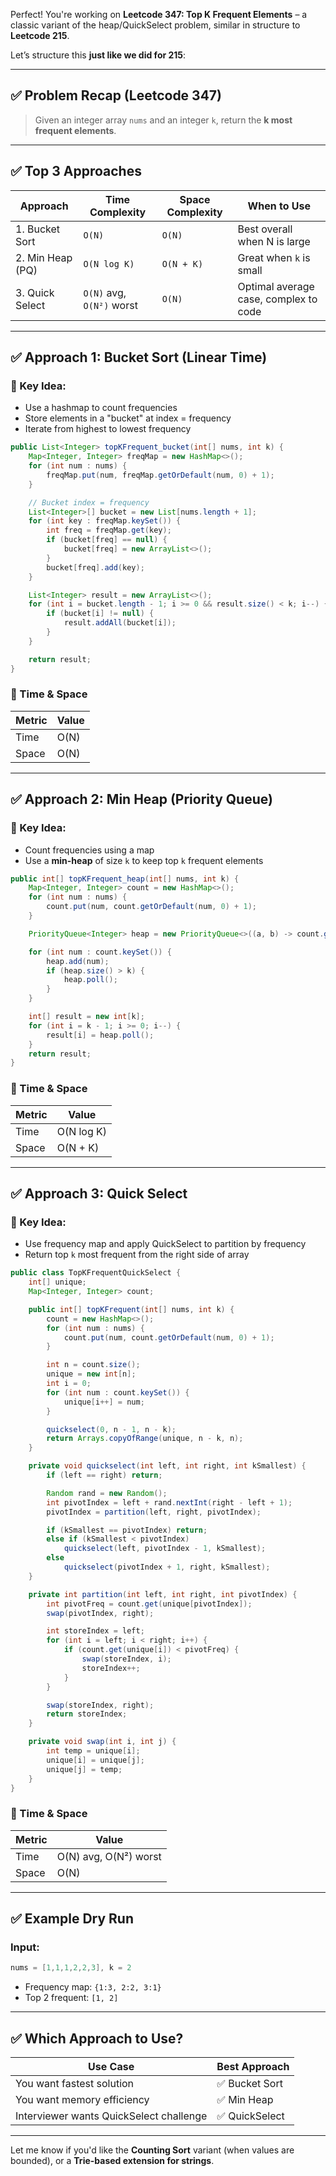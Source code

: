 Perfect! You're working on **Leetcode 347: Top K Frequent Elements** – a classic variant of the heap/QuickSelect problem, similar in structure to **Leetcode 215**.

Let’s structure this **just like we did for 215**:

---

## ✅ Problem Recap (Leetcode 347)

> Given an integer array `nums` and an integer `k`, return the **k most frequent elements**.

---

## ✅ Top 3 Approaches

| Approach         | Time Complexity           | Space Complexity | When to Use                           |
| ---------------- | ------------------------- | ---------------- | ------------------------------------- |
| 1. Bucket Sort   | `O(N)`                    | `O(N)`           | Best overall when N is large          |
| 2. Min Heap (PQ) | `O(N log K)`              | `O(N + K)`       | Great when `k` is small               |
| 3. Quick Select  | `O(N)` avg, `O(N²)` worst | `O(N)`           | Optimal average case, complex to code |

---

## ✅ Approach 1: Bucket Sort (Linear Time)

### 🔧 Key Idea:

* Use a hashmap to count frequencies
* Store elements in a "bucket" at index = frequency
* Iterate from highest to lowest frequency

```java
public List<Integer> topKFrequent_bucket(int[] nums, int k) {
    Map<Integer, Integer> freqMap = new HashMap<>();
    for (int num : nums) {
        freqMap.put(num, freqMap.getOrDefault(num, 0) + 1);
    }

    // Bucket index = frequency
    List<Integer>[] bucket = new List[nums.length + 1];
    for (int key : freqMap.keySet()) {
        int freq = freqMap.get(key);
        if (bucket[freq] == null) {
            bucket[freq] = new ArrayList<>();
        }
        bucket[freq].add(key);
    }

    List<Integer> result = new ArrayList<>();
    for (int i = bucket.length - 1; i >= 0 && result.size() < k; i--) {
        if (bucket[i] != null) {
            result.addAll(bucket[i]);
        }
    }

    return result;
}
```

### 🧠 Time & Space

| Metric | Value |
| ------ | ----- |
| Time   | O(N)  |
| Space  | O(N)  |

---

## ✅ Approach 2: Min Heap (Priority Queue)

### 🔧 Key Idea:

* Count frequencies using a map
* Use a **min-heap** of size `k` to keep top `k` frequent elements

```java
public int[] topKFrequent_heap(int[] nums, int k) {
    Map<Integer, Integer> count = new HashMap<>();
    for (int num : nums) {
        count.put(num, count.getOrDefault(num, 0) + 1);
    }

    PriorityQueue<Integer> heap = new PriorityQueue<>((a, b) -> count.get(a) - count.get(b));

    for (int num : count.keySet()) {
        heap.add(num);
        if (heap.size() > k) {
            heap.poll();
        }
    }

    int[] result = new int[k];
    for (int i = k - 1; i >= 0; i--) {
        result[i] = heap.poll();
    }
    return result;
}
```

### 🧠 Time & Space

| Metric | Value      |
| ------ | ---------- |
| Time   | O(N log K) |
| Space  | O(N + K)   |

---

## ✅ Approach 3: Quick Select

### 🔧 Key Idea:

* Use frequency map and apply QuickSelect to partition by frequency
* Return top `k` most frequent from the right side of array

```java
public class TopKFrequentQuickSelect {
    int[] unique;
    Map<Integer, Integer> count;

    public int[] topKFrequent(int[] nums, int k) {
        count = new HashMap<>();
        for (int num : nums) {
            count.put(num, count.getOrDefault(num, 0) + 1);
        }

        int n = count.size();
        unique = new int[n];
        int i = 0;
        for (int num : count.keySet()) {
            unique[i++] = num;
        }

        quickselect(0, n - 1, n - k);
        return Arrays.copyOfRange(unique, n - k, n);
    }

    private void quickselect(int left, int right, int kSmallest) {
        if (left == right) return;

        Random rand = new Random();
        int pivotIndex = left + rand.nextInt(right - left + 1);
        pivotIndex = partition(left, right, pivotIndex);

        if (kSmallest == pivotIndex) return;
        else if (kSmallest < pivotIndex)
            quickselect(left, pivotIndex - 1, kSmallest);
        else
            quickselect(pivotIndex + 1, right, kSmallest);
    }

    private int partition(int left, int right, int pivotIndex) {
        int pivotFreq = count.get(unique[pivotIndex]);
        swap(pivotIndex, right);

        int storeIndex = left;
        for (int i = left; i < right; i++) {
            if (count.get(unique[i]) < pivotFreq) {
                swap(storeIndex, i);
                storeIndex++;
            }
        }

        swap(storeIndex, right);
        return storeIndex;
    }

    private void swap(int i, int j) {
        int temp = unique[i];
        unique[i] = unique[j];
        unique[j] = temp;
    }
}
```

### 🧠 Time & Space

| Metric | Value                 |
| ------ | --------------------- |
| Time   | O(N) avg, O(N²) worst |
| Space  | O(N)                  |

---

## ✅ Example Dry Run

### Input:

```java
nums = [1,1,1,2,2,3], k = 2
```

* Frequency map: `{1:3, 2:2, 3:1}`
* Top 2 frequent: `[1, 2]`

---

## ✅ Which Approach to Use?

| Use Case                                | Best Approach |
| --------------------------------------- | ------------- |
| You want fastest solution               | ✅ Bucket Sort |
| You want memory efficiency              | ✅ Min Heap    |
| Interviewer wants QuickSelect challenge | ✅ QuickSelect |

---

Let me know if you'd like the **Counting Sort** variant (when values are bounded), or a **Trie-based extension for strings**.



